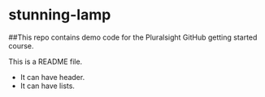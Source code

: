 # stunning-lamp
##This repo contains demo code for the Pluralsight GitHub getting started course.

This is a README file.
- It can have header.
- It can have lists.
